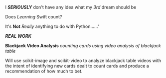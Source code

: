 I _**SERIOUSLY**_ don't have any idea what my _3rd_ dream should be

Does _Learning_ Swift count?

It's **Not** _Really_ anything to do with Python......'

_**REAL WORK**_

**Blackjack Video Analysis**
_counting cards using video analysis of blackjack table_

Will use scikit-image and scikit-video to analyze blackjack table videos with the intent of
identifying new cards dealt to count cards and produce a recommendation of how much to bet. 
